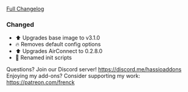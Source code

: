 [Full Changelog][changelog]

### Changed

- :arrow_up: Upgrades base image to v3.1.0
- :fire: Removes default config options
- :arrow_up: Upgrades AirConnect to 0.2.8.0
- :hammer: Renamed init scripts

[changelog]: https://github.com/hassio-addons/addon-airsonos/compare/v2.0.0...v2.0.1

Questions? Join our Discord server! https://discord.me/hassioaddons
Enjoying my add-ons? Consider supporting my work: https://patreon.com/frenck